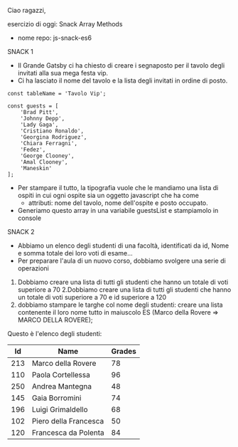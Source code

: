 Ciao ragazzi,

esercizio di oggi: Snack Array Methods
- nome repo: js-snack-es6

SNACK 1
- Il Grande Gatsby ci ha chiesto di creare i segnaposto per il tavolo degli invitati alla sua mega festa vip.
- Ci ha lasciato il nome del tavolo e la lista degli invitati in ordine di posto.

```
const tableName = 'Tavolo Vip';

const guests = [
    'Brad Pitt',
    'Johnny Depp',
    'Lady Gaga',
    'Cristiano Ronaldo',
    'Georgina Rodriguez',
    'Chiara Ferragni',
    'Fedez',
    'George Clooney',
    'Amal Clooney',
    'Maneskin'
];
```

- Per stampare il tutto, la tipografia vuole che le mandiamo una lista di ospiti in cui ogni ospite sia un oggetto javascript che ha come 
    - attributi: nome del tavolo, nome dell'ospite e posto occupato.
- Generiamo questo array in una variabile guestsList e stampiamolo in console


SNACK 2
- Abbiamo un elenco degli studenti di una facoltà, identificati da id, Nome e somma totale dei loro voti di esame...
- Per preparare l'aula di un nuovo corso, dobbiamo svolgere una serie di operazioni
1. Dobbiamo creare una lista di tutti gli studenti che hanno un totale di voti superiore a 70
2.Dobbiamo creare una lista di tutti gli studenti che hanno un totale di voti superiore a 70 e id superiore a 120
3.  dobbiamo stampare le targhe col nome degli studenti: creare una lista contenente il loro nome tutto in maiuscolo ES (Marco della Rovere => MARCO DELLA ROVERE);

Questo è l'elenco degli studenti:

Id|Name|Grades
---|---|---|
213|Marco della Rovere|78
110|Paola Cortellessa|96
250|Andrea Mantegna|48
145|Gaia Borromini|74
196|Luigi Grimaldello|68
102|Piero della Francesca|50
120|Francesca da Polenta|84



